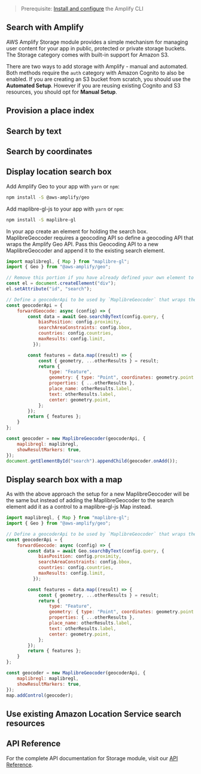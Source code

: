 > Prerequisite: [Install and configure](~/cli/start/install.md) the Amplify CLI

## Search with Amplify

AWS Amplify Storage module provides a simple mechanism for managing user content for your app in public, protected or private storage buckets. The Storage category comes with built-in support for Amazon S3.

There are two ways to add storage with Amplify - manual and automated. Both methods require the `auth` category with Amazon Cognito to also be enabled. If you are creating an S3 bucket from scratch, you should use the **Automated Setup**. However if you are reusing existing Cognito and S3 resources, you should opt for **Manual Setup**.

## Provision a place index

## Search by text

## Search by coordinates

## Display location search box

Add Amplify Geo to your app with `yarn` or `npm`:

```bash
npm install -S @aws-amplify/geo
```

Add maplibre-gl-js to your app with `yarn` or `npm`:

```bash
npm install -S maplibre-gl
```

In your app create an element for holding the search box. MaplibreGeocoder requires a geocoding API so define a geocoding API that wraps the Amplify Geo API. Pass this Geocoding API to a new MaplibreGeocoder and append it to the existing search element.
```javascript
import maplibregl, { Map } from "maplibre-gl";
import { Geo } from "@aws-amplify/geo";

// Remove this portion if you have already defined your own element to container the searchbox
const el = document.createElement("div");
el.setAttribute("id", "search");

// Define a geocoderApi to be used by `MaplibreGeocoder` that wraps the Amplify Geo APIs
const geocoderApi = {
    forwardGeocode: async (config) => {
        const data = await Geo.searchByText(config.query, {
            biasPosition: config.proximity,
            searchAreaConstraints: config.bbox,
            countries: config.countries,
            maxResults: config.limit,
          });

        const features = data.map((result) => {
            const { geometry, ...otherResults } = result;
            return {
                type: "Feature",
                geometry: { type: "Point", coordinates: geometry.point },
                properties: { ...otherResults },
                place_name: otherResults.label,
                text: otherResults.label,
                center: geometry.point,
            };
        });
        return { features };
    }
};

const geocoder = new MaplibreGeocoder(geocoderApi, {
    maplibregl: maplibregl,
    showResultMarkers: true,
});
document.getElementById("search").appendChild(geocoder.onAdd());
```

## Display search box with a map
As with the above approach the setup for a new MaplibreGeocoder will be the same but instead of adding the MaplibreGeocoder to the search element add it as a control to a maplibre-gl-js Map instead.
```javascript
import maplibregl, { Map } from "maplibre-gl";
import { Geo } from "@aws-amplify/geo";

// Define a geocoderApi to be used by `MaplibreGeocoder` that wraps the Amplify Geo APIs
const geocoderApi = {
    forwardGeocode: async (config) => {
        const data = await Geo.searchByText(config.query, {
            biasPosition: config.proximity,
            searchAreaConstraints: config.bbox,
            countries: config.countries,
            maxResults: config.limit,
          });

        const features = data.map((result) => {
            const { geometry, ...otherResults } = result;
            return {
                type: "Feature",
                geometry: { type: "Point", coordinates: geometry.point },
                properties: { ...otherResults },
                place_name: otherResults.label,
                text: otherResults.label,
                center: geometry.point,
            };
        });
        return { features };
    }
};

const geocoder = new MaplibreGeocoder(geocoderApi, {
    maplibregl: maplibregl,
    showResultMarkers: true,
});
map.addControl(geocoder);
```

## Use existing Amazon Location Service search resources

## API Reference

For the complete API documentation for Storage module, visit our [API Reference](https://aws-amplify.github.io/amplify-js/api/classes/storageclass.html).
